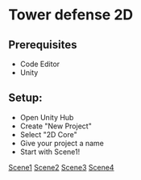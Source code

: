 # Tower defense 2D

## Prerequisites
- Code Editor
- Unity

## Setup:
- Open Unity Hub
- Create "New Project"
- Select "2D Core"
- Give your project a name
- Start with Scene1!

[Scene1](Scene1.md)
[Scene2](Scene2.md)
[Scene3](Scene3.md)
[Scene4](Scene4.md)